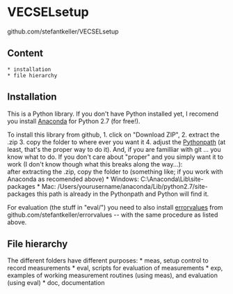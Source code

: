 VECSELsetup
==========

github.com/stefantkeller/VECSELsetup

Content
------

    * installation
    * file hierarchy

Installation
-----------

This is a Python library.
If you don't have Python installed yet,
I recomend you install [Anaconda](http://continuum.io/downloads)
for Python 2.7 (for free!).

To install this library
from github,
    1. click on "Download ZIP",
    2. extract the .zip
    3. copy the folder to where ever you want it
    4. adjust the [Pythonpath](http://lmgtfy.com/?q=how+to+adjust+pythonpath)
(at least, that's the proper way to do it).
And, if you are familliar with git ... you know what to do.
If you don't care about "proper"
and you simply want it to work
(I don't know though what this breaks along the way...):  
after extracting the .zip,
copy the folder to (something like; if you work with Anaconda as recomended above)
    * Windows: C:\Anaconda\Lib\site-packages
    * Mac: /Users/yourusername/anaconda/Lib/python2.7/site-packages
this path is already in the Pythonpath
and Python will find it.


For evaluation (the stuff in "eval/") you need to also install
[errorvalues](https://github.com/stefantkeller/errorvalues)
from github.com/stefantkeller/errorvalues --
with the same procedure as listed above.


File hierarchy
------------

The different folders have different purposes:
    * meas, setup control to record measurements
    * eval, scripts for evaluation of measurements
    * exp, examples of working measurement routines (using meas), and evaluation (using eval)
    * doc, documentation

